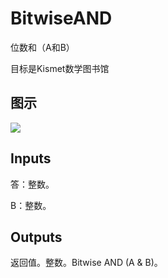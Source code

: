 # BitwiseAND

位数和（A和B）

目标是Kismet数学图书馆

## 图示

![]($-20221218-19503870.png)

## Inputs

答：整数。

B：整数。  

## Outputs

返回值。整数。Bitwise AND (A & B)。
